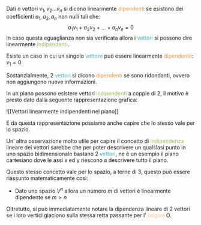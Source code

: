 Dati $n$ vettori $v_{1},v_{2}\dots v_{n}$ si dicono linearmente <font color="#f79646">dipendenti</font> se esistono dei coefficienti $a_{1},a_{2},a_{n}$ non nulli tali che: $$a_{1}v_{1}+a_{2}v_{2}+\dots+a_{n}v_{n}=0$$
In caso questa eguaglianza non sia verificata allora i <font color="#4bacc6">vettori</font> si possono dire linearmente <font color="#9bbb59">indipendenti</font>.

Esiste un caso in cui un singolo <font color="#4bacc6">vettore</font> può essere linearmente <font color="#f79646">dipendente</font>: $v_{1}=0$

Sostanzialmente, 2 <font color="#4bacc6">vettori</font> si dicono <font color="#f79646">dipendenti</font> se sono ridondanti, ovvero non aggiungono nuove informazioni. 

In un piano possono esistere vettori <font color="#9bbb59">indipendenti</font> a coppie di 2, il motivo è presto dato dalla seguente rappresentazione grafica:

![[Vettori linearmente indipendenti nel piano]]

E da questa rappresentazione possiamo anche capire che lo stesso vale per lo spazio.

Un’ altra osservazione molto utile per capire il concetto di <font color="#9bbb59">indipendenza</font> lineare dei vettori sarebbe che per poter descrivere un qualsiasi punto in uno spazio bidimensionale bastano 2 <font color="#4bacc6">vettori</font>, ne è un esempio il piano cartesiano dove le assi x ed y riescono a descrivere tutto il piano.

Questo stesso concetto vale per lo spazio, a terne di 3, questo può essere riassunto matematicamente così:

- Dato uno spazio $V^n$ allora un numero $m$ di vettori è linearmente dipendente se $m > n$

Oltretutto, si può immediatamente notare la dipendenza lineare di 2 vettori se i loro vertici giaciono sulla stessa retta passante per l’ <font color="#fac08f">origine</font> O.

